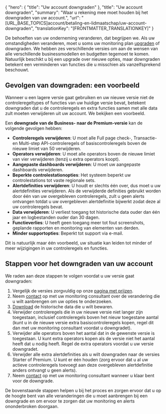 {
  "hero": {
    "title": "Uw account downgraden"
  },
  "title": "Uw account downgraden",
  "summary": "Waar u rekening mee moet houden bij het downgraden van uw account.",
  "url": "[URL_BASE_TOPICS]account/betaling-en-lidmaatschap/uw-account-downgraden",
  "translationKey": "[FRONTMATTER_TRANSLATIONKEY]"
}

De behoeften van uw onderneming veranderen, dat begrijpen we. Als uw omstandigheden veranderen, moet u soms uw monitoring plan [upgraden]([LINK_URL_1]) of downgraden. We hebben zes verschillende versies om aan de wensen van alle verschillende businessmodellen en budgetten tegemoet te komen. Natuurlijk beschikt u bij een upgrade over nieuwe opties, maar downgraden betekent een verminderen van functies die u misschien als vanzelfsprekend beschouwt.

## Gevolgen van downgraden: een voorbeeld

Wanneer u een lagere versie gaat gebruiken en uw nieuwe versie niet de controleregeltypes of functies van uw huidige versie bevat, betekent downgraden dat u de controleregels en extra functies samen met alle data zult moeten verwijderen uit uw account. We bekijken een voorbeeld.

Een **downgrade van de Business- naar de Premium-versie** kan de volgende gevolgen hebben:

-   **Controleregels verwijderen**: U moet alle Full page check-, Transactie- en Multi-step API-controleregels of basiscontroleregels boven de nieuwe limiet van 50 verwijderen.
-   **Operators verwijderen**: U moet alle operators boven de nieuwe limiet van vier verwijderen (tenzij u extra operators koopt).
-   **Aangepaste dashboards verwijderen**: U moet uw aangepaste dashboards verwijderen.
-   **Beperkte controlestationopties**: Het systeem beperkt uw controlestations tot vaste regionale sets.
-   **Alertdefinities verwijderen**: U houdt er slechts één over, dus moet u uw alertdefinities verwijderen. Als de verwijderde definities gebruikt worden door één van uw overgebleven controleregels, zult u geen alerts ontvangen totdat u uw overgebleven alertdefinitie bijwerkt zodat deze al uw controleregels bevat.
-   **Data verwijderen**: U verliest toegang tot historische data ouder dan één jaar en logbestanden ouder dan 30 dagen.
-   **Functieverlies**: U heeft geen toegang meer tot fout screenshots, geplande rapporten en monitoring van elementen van derden.
-   **Minder supportopties**: Beperkt tot support via e-mail.

Dit is natuurlijk maar één voorbeeld, uw situatie kan leiden tot minder of meer wijzigingen in uw controleregels en functies.

## Stappen voor het downgraden van uw account

We raden aan deze stappen te volgen voordat u uw versie gaat downgraden:

1.  Vergelijk de versies zorgvuldig op onze [pagina met prijzen]([LINK_URL_2]). 
2.  Neem [contact]([LINK_URL_3]) op met uw monitoring consultant over de verandering die u wilt aanbrengen om uw opties te onderzoeken.
3.  [Download]([LINK_URL_4]) de historische data die u wilt bewaren.
4.  Verwijder controleregels die in uw nieuwe versie niet langer zijn toegestaan, inclusief controleregels boven het nieuw toegestane aantal (kunt u in de nieuwe versie extra basiscontroleregels kopen, regel dit dan met uw monitoring consultant voordat u downgradet).
5.  Verwijder alle operators boven het aantal dat in de gewenste versie is toegestaan. U kunt extra operators kopen als de versie niet het aantal heeft dat u nodig heeft. Regel de extra operators voordat u uw versie downgradet.
6.  Verwijder alle extra alertdefinities als u wilt downgraden naar de versies Starter of Premium. U kunt er één houden (zorg ervoor dat u al uw actieve controleregels toevoegt aan deze overgebleven alertdefinitie anders ontvangt u geen alerts).
7.  Neem [contact]([LINK_URL_5]) op met uw monitoring consultant wanneer u klaar bent voor de downgrade.

De bovenstaande stappen helpen u bij het proces en zorgen ervoor dat u op de hoogte bent van alle veranderingen die u moet aanbrengen bij een downgrade en om ervoor te zorgen dat uw monitoring en alerts ononderbroken doorgaan.
